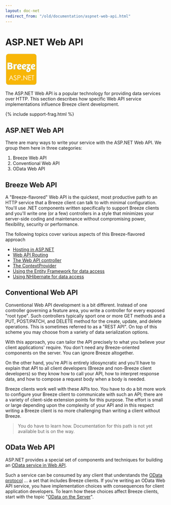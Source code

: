 ```yaml
---
layout: doc-net
redirect_from: "/old/documentation/aspnet-web-api.html"
---
```

# ASP.NET Web API

<a class="logo-inline" href="/doc-net" title="ASP.NET">
  <img src="/images/logos/Breeze-aspnet.png" alt="ASP.NET" width="100">
</a>

The ASP.NET Web API is a popular technology for providing data services over HTTP. This section describes how specific Web API service implementations influence Breeze client development.

<div style="clear:both"/>

{% include support-frag.html %}

## ASP.NET Web API


There are many ways to write your service with the ASP.NET Web API. We group them here in three categories:

1. Breeze Web API
1. Conventional Web API
1. OData Web API

## Breeze Web API

A "Breeze-flavored" Web API is the quickest, most productive path to an HTTP service that a Breeze client can talk to with minimal configuration. You'll use .NET components written specifically to support Breeze clients and you'll write one (or a few) controllers in a style that minimizes your server-side coding and maintenance without compromising power, flexibility, security or performance.

The following topics cover various aspects of this Breeze-flavored approach

* [Hosting in ASP.NET](http://www.breezejs.com/documentation/hosting-aspnet)
* [Web API Routing](http://www.breezejs.com/documentation/web-api-routing)
* [The Web API controller](http://www.breezejs.com/documentation/web-api-controller)
* [The ContextProvider](http://www.breezejs.com/documentation/contextprovider)
* [Using the Entity Framework for data access](http://www.breezejs.com/documentation/entity-framework)
* [Using NHibernate for data access](http://www.breezejs.com/documentation/nhibernate)

## Conventional Web API

Conventional Web API development is a bit different. Instead of one controller governing a feature area, you write a controller for every exposed "root type".  Such controllers typically sport one or more GET methods and a PUT, POST/PATCH, and DELETE method for the create, update, and delete operations. This is sometimes referred to as a "REST API".  On top of this scheme you may choose from a variety of data serialization options. 

With this approach, you can tailor the API precisely to what you believe your client applications' require. You don't need any Breeze-oriented components on the server.  You can ignore Breeze altogether. 

On the other hand, you're API is entirely idiosyncratic and you'll have to explain that API to all client developers (Breeze and non-Breeze client developers) so they know how to call your API, how to interpret response data, and how to compose a request body when a body is needed. 

Breeze clients work well with these APIs too. You have to do a bit more work to configure your Breeze client to communicate with such an API; there are a variety of client-side extension points for this purpose. The effort is small or large depending upon the complexity of your API and in this respect writing a Breeze client is no more challenging than writing a client without Breeze.

> You do have to learn how. Documentation for this path is not yet available but is on the way.

## OData Web API

ASP.NET provides a special set of components and techniques for building an <a href="http://www.asp.net/web-api/overview/odata-support-in-aspnet-web-api" target="_blank" title="OData Support in Web API">OData service in Web API</a>.

Such a service can be consumed by any client that understands the <a href="http://www.odata.org/" target="_blank" title="OData.org">OData protocol</a> ... a set that includes Breeze clients.  If you're writing an OData Web API service, you have implementation choices with consequences for client application developers. To learn how these choices affect Breeze clients, start with the topic "[OData on the Server](/documentation/odata-server)".
